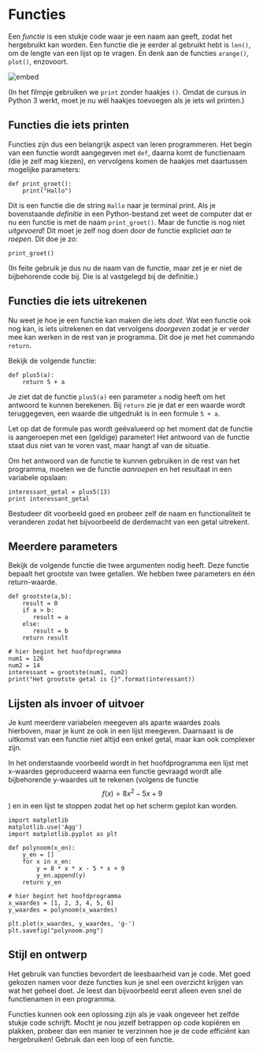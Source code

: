 # Functies

Een *functie* is een stukje code waar je een naam aan geeft, zodat het hergebruikt kan worden. Een functie die je eerder al gebruikt hebt is `len()`, om de lengte van een lijst op te vragen. En denk aan de functies `arange()`, `plot()`, enzovoort.

![embed](https://player.vimeo.com/video/241704136)

(In het filmpje gebruiken we `print` zonder haakjes `()`. Omdat de cursus in Python 3 werkt, moet je nu wél haakjes toevoegen als je iets wil printen.)


## Functies die iets printen

Functies zijn dus een belangrijk aspect van leren programmeren. Het begin van
een functie wordt aangegeven met `def`, daarna komt de functienaam (die je zelf
mag kiezen), en vervolgens komen de haakjes met daartussen mogelijke parameters:

    def print_groet():
        print("Hallo")

Dit is een functie die de string `Hallo` naar je terminal print. Als je
bovenstaande *definitie* in een Python-bestand zet weet de computer dat er nu
een functie is met de naam `print_groet()`. Maar de functie is nog niet
*uitgevoerd*! Dit moet je zelf nog doen door de functie expliciet *aan te
roepen*. Dit doe je zo:

    print_groet()

(In feite gebruik je dus nu de naam van de functie, maar zet je er niet de bijbehorende code bij. Die is al vastgelegd bij de definitie.)


## Functies die iets uitrekenen

Nu weet je hoe je een functie kan maken die iets *doet*. Wat een functie ook nog kan, is iets uitrekenen en dat vervolgens *doorgeven* zodat je er verder mee kan werken in de rest van je programma. Dit doe je met het commando `return`.

Bekijk de volgende functie:

    def plus5(a):
        return 5 + a

Je ziet dat de functie `plus5(a)` een parameter `a` nodig heeft om het antwoord te kunnen berekenen. Bij `return` zie je dat er een waarde wordt teruggegeven, een waarde die uitgedrukt is in een formule `5 + a`.

Let op dat de formule pas wordt geëvalueerd op het moment dat de functie is aangeroepen met een (geldige) parameter! Het antwoord van de functie staat dus niet van te voren vast, maar hangt af van de situatie.

Om het antwoord van de functie te kunnen gebruiken in de rest van het programma, moeten we de functie *aanroepen* en het resultaat in een variabele opslaan:

    interessant_getal = plus5(13)
    print interessant_getal

Bestudeer dit voorbeeld goed en probeer zelf de naam en functionaliteit te veranderen zodat het bijvoorbeeld de derdemacht van een getal uitrekent.


## Meerdere parameters

Bekijk de volgende functie die twee argumenten nodig heeft. Deze functie bepaalt het grootste van twee getallen. We hebben twee parameters en één return-waarde.

    def grootste(a,b):
        result = 0
        if a > b:
           result = a
        else:
           result = b
        return result

    # hier begint het hoofdprogramma
    num1 = 126
    num2 = 14
    interessant = grootste(num1, num2)
    print("Het grootste getal is {}".format(interessant))


## Lijsten als invoer of uitvoer

Je kunt meerdere variabelen meegeven als aparte waardes zoals hierboven, maar je kunt ze ook in een lijst meegeven. Daarnaast is de uitkomst van een functie niet altijd een enkel getal, maar kan ook complexer zijn.

In het onderstaande voorbeeld wordt in het hoofdprogramma een lijst met x-waardes geproduceerd waarna een functie gevraagd wordt alle bijbehorende y-waardes uit te rekenen (volgens de functie $$f(x)= 8x^2-5x+9$$) en in een lijst te stoppen zodat het op het scherm geplot kan worden.

    import matplotlib
    matplotlib.use('Agg')
    import matplotlib.pyplot as plt

    def polynoom(x_en):
        y_en = []
        for x in x_en:
            y = 8 * x * x - 5 * x + 9
            y_en.append(y)
        return y_en

    # hier begint het hoofdprogramma
    x_waardes = [1, 2, 3, 4, 5, 6]
    y_waardes = polynoom(x_waardes)

    plt.plot(x_waardes, y_waardes, 'g-')
    plt.savefig("polynoom.png")


## Stijl en ontwerp

Het gebruik van functies bevordert de leesbaarheid van je code. Met goed
gekozen namen voor deze functies kun je snel een overzicht krijgen van wat het
geheel doet. Je leest dan bijvoorbeeld eerst alleen even snel de functienamen in een programma.

Functies kunnen ook een oplossing zijn als je vaak ongeveer het zelfde stukje code schrijft. Mocht je nou jezelf betrappen op code kopiëren en plakken, probeer dan een manier te verzinnen hoe je de code efficiënt kan hergebruiken! Gebruik dan een loop of een functie.
